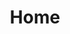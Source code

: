 ---
title: "Home"
weight: 10 # Optional: Controls order if you had multiple homepages
description: "Your path to wellness starts here. Discover Cedarwood Collectives' serene Ayurvedic hotels and resorts in the heart of Kerala, India."
# Add other page-specific SEO parameters if needed, e.g., og_title, twitter_image etc.
---
